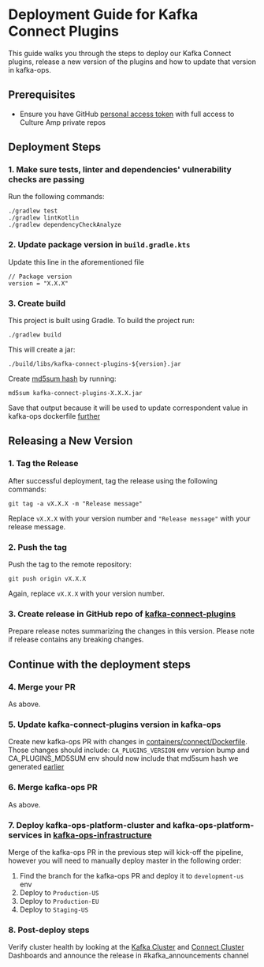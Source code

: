 # Deployment Guide for Kafka Connect Plugins

This guide walks you through the steps to deploy our Kafka Connect plugins, release a new version of the plugins and how to update that version in kafka-ops.

## Prerequisites

- Ensure you have GitHub [personal access token](https://docs.github.com/en/authentication/keeping-your-account-and-data-secure/managing-your-personal-access-tokens) with full access to Culture Amp private repos

## Deployment Steps

### 1. Make sure tests, linter and dependencies' vulnerability checks are passing

Run the following commands:
```
./gradlew test
./gradlew lintKotlin
./gradlew dependencyCheckAnalyze
```

### 2. Update package version in `build.gradle.kts`

Update this line in the aforementioned file
```
// Package version
version = "X.X.X"
```

### 3. Create build

This project is built using Gradle. To build the project run:
```
./gradlew build
```

This will create a jar:
```
./build/libs/kafka-connect-plugins-${version}.jar
```

Create [md5sum hash](https://www.md5hashgenerator.com/) by running:
```
md5sum kafka-connect-plugins-X.X.X.jar
```

Save that output because it will be used to update correspondent value in kafka-ops dockerfile [further](#5-update-kafka-connect-plugins-version-in-kafka-ops)

## Releasing a New Version

### 1. Tag the Release

After successful deployment, tag the release using the following commands:

```
git tag -a vX.X.X -m "Release message"
```

Replace `vX.X.X` with your version number and `"Release message"` with your release message.

### 2. Push the tag

Push the tag to the remote repository:

```
git push origin vX.X.X
```

Again, replace `vX.X.X` with your version number.

### 3. Create release in GitHub repo of [kafka-connect-plugins](https://github.com/cultureamp/kafka-connect-plugins/releases/new)

Prepare release notes summarizing the changes in this version. Please note if release contains any breaking changes.

## Continue with the deployment steps

### 4. Merge your PR

As above.

### 5. Update kafka-connect-plugins version in kafka-ops

Create new kafka-ops PR with changes in [containers/connect/Dockerfile](https://github.com/cultureamp/kafka-ops/blob/main/containers/connect/Dockerfile). Those changes should include: `CA_PLUGINS_VERSION` env version bump and CA_PLUGINS_MD5SUM env should now include that md5sum hash we generated [earlier](#3-create-build)

### 6. Merge kafka-ops PR

As above.

### 7. Deploy kafka-ops-platform-cluster and kafka-ops-platform-services in  [kafka-ops-infrastructure](https://buildkite.com/culture-amp/kafka-ops-infrastructure/)

Merge of the kafka-ops PR in the previous step will kick-off the pipeline, however you will need to manually deploy master in the following order:

1. Find the branch for the kafka-ops PR and deploy it to `development-us` env
2. Deploy to `Production-US`
3. Deploy to `Production-EU`
4. Deploy to `Staging-US`

### 8. Post-deploy steps

Verify cluster health by looking at the [Kafka Cluster](https://app.datadoghq.com/dashboard/nu9-eun-dpj/kafka-cluster-overview?refresh_mode=sliding&from_ts=1694325305136&to_ts=1696917305136&live=true) and [Connect Cluster](https://app.datadoghq.com/dashboard/nny-trn-iq6/kafka-connect-summary-v2?refresh_mode=sliding&from_ts=1696312530072&to_ts=1696917330072&live=true) Dashboards and announce the release in #kafka_announcements channel
